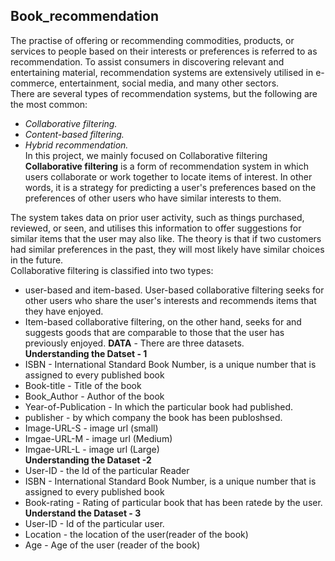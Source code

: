 ## Book_recommendation<br>
The practise of offering or recommending commodities, products, or services to people based on their interests or preferences is referred to as recommendation. To assist consumers in discovering relevant and entertaining material, recommendation systems are extensively utilised in e-commerce, entertainment, social media, and many other sectors.<br>
There are several types of recommendation systems, but the following are the most common:<br>
+ *Collaborative filtering.*
+ *Content-based filtering.*
+ *Hybrid recommendation.*<br>
In this project, we mainly focused on Collaborative filtering<br>
**Collaborative filtering** is a form of recommendation system in which users collaborate or work together to locate items of interest. In other words, it is a strategy for predicting a user's preferences based on the preferences of other users who have similar interests to them.<br>

The system takes data on prior user activity, such as things purchased, reviewed, or seen, and utilises this information to offer suggestions for similar items that the user may also like. The theory is that if two customers had similar preferences in the past, they will most likely have similar choices in the future.
<br>
Collaborative filtering is classified into two types: <br>
+ user-based and item-based. User-based collaborative filtering seeks for other users who share the user's interests and recommends items that they have enjoyed. 
+ Item-based collaborative filtering, on the other hand, seeks for and suggests goods that are comparable to those that the user has previously enjoyed.
**DATA** - There are three datasets.<br>
**Understanding the Datset - 1**<br>
+ ISBN - International Standard Book Number, is a unique number that is assigned to every published book<br>
+ Book-title - Title of the book<br>
+ Book_Author - Author of the book<br>
+ Year-of-Publication - In which the particular book had published.<br>
+ publisher - by which company the book has been publoshsed.<br>
+ Image-URL-S - image url (small)<br>
+ Imgae-URL-M - image url (Medium)<br>
+ Imgae-URL-L - image url (Large)<br>
**Understanding the Dataset -2**<br>
+ User-ID - the Id of the particular Reader<br>
+ ISBN - International Standard Book Number, is a unique number that is assigned to every published book<br>
+ Book-rating - Rating of particular book that has been ratede by the user.<br>
**Understand the Dataset - 3**<br>
+ User-ID - Id of the particular user.<br>
+ Location - the location of the user(reader of the book)<br>
+ Age - Age of the user (reader of the book)<br>
